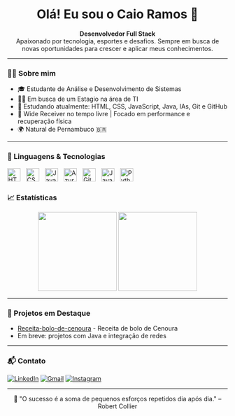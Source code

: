 
<h1 align="center">Olá! Eu sou o Caio Ramos 👋</h1>

<p align="center">
  <strong>Desenvolvedor Full Stack</strong><br>
  Apaixonado por tecnologia, esportes e desafios. Sempre em busca de novas oportunidades para crescer e aplicar meus conhecimentos.
</p>

---

### 👨‍💻 Sobre mim

- 🎓 Estudante de Análise e Desenvolvimento de Sistemas
- 👨‍🏫 Em busca de um Estagio na área de TI
- 🧠 Estudando atualmente: HTML, CSS, JavaScript, Java, IAs, Git e GitHub
- 🏈 Wide Receiver no tempo livre | Focado em performance e recuperação física
- 🌍 Natural de Pernambuco 🇧🇷

---

### 🚀 Linguagens & Tecnologias

<img 
    align="left" 
    alt="HTML"
    title="HTML" 
    width="30px" 
    style="padding-right: 10px;" 
    src="https://cdn.jsdelivr.net/gh/devicons/devicon@latest/icons/html5/html5-original.svg"
    />
<img 
    align="left" 
    alt="CSS" 
    title="CSS"
    width="30px" 
    style="padding-right: 10px;" 
    src="https://cdn.jsdelivr.net/gh/devicons/devicon@latest/icons/css3/css3-original.svg" 
    />
<img 
    align="left" 
    alt="JavaScript" 
    title="JavaScript"
    width="30px" 
    style="padding-right: 10px;" 
    src="https://cdn.jsdelivr.net/gh/devicons/devicon@latest/icons/javascript/javascript-original.svg" 
    />
<img 
    align="left" 
    alt="Azure" 
    title="Azure"
    width="30px" 
    style="padding-right: 10px;" 
    src="https://cdn.jsdelivr.net/gh/devicons/devicon@latest/icons/azure/azure-original.svg"
    />
<img 
    align="left" 
    alt="Git" 
    title="Git"
    width="30px" 
    style="padding-right: 10px;" 
    src="https://cdn.jsdelivr.net/gh/devicons/devicon@latest/icons/git/git-original.svg" 
    />
<img 
    align="left" 
    alt="Java" 
    title="Java"
    width="30px" 
    style="padding-right: 10px;" 
    src="https://cdn.jsdelivr.net/gh/devicons/devicon@latest/icons/java/java-original.svg"
    />
<img 
    align="left" 
    alt="Python" 
    title="Python"
    width="30px" 
    style="padding-right: 10px;" 
    src="https://cdn.jsdelivr.net/gh/devicons/devicon@latest/icons/python/python-original.svg" 
/>

<br/>
<br/>

### 📈 Estatísticas

<div align="center">
  <img height="180em" src="https://github-readme-stats.vercel.app/api?username=CaiorrRamos&show_icons=true&theme=tokyonight" />
  <img height="180em" src="https://github-readme-stats.vercel.app/api/top-langs/?username=CaiorrRamos&layout=compact&theme=tokyonight"/>
</div>

---

### 📂 Projetos em Destaque

- [Receita-bolo-de-cenoura](https://github.com/CaiorrRamos/receita-bolo-de-cenoura) - Receita de bolo de Cenoura
- Em breve: projetos com Java e integração de redes

---

### 📬 Contato

[![LinkedIn](https://img.shields.io/badge/LinkedIn-blue?style=for-the-badge&logo=linkedin&logoColor=white)](https://www.linkedin.com/in/caio-ramos-dev/)
[![Gmail](https://img.shields.io/badge/Gmail-red?style=for-the-badge&logo=gmail&logoColor=white)](mailto:caiorobertorio@gmail.com)
[![Instagram](https://img.shields.io/badge/Instagram-E4405F?style=for-the-badge&logo=instagram&logoColor=white)](https://instagram.com/caiorr_)

---

<p align="center">🚀 "O sucesso é a soma de pequenos esforços repetidos dia após dia." – Robert Collier</p>

